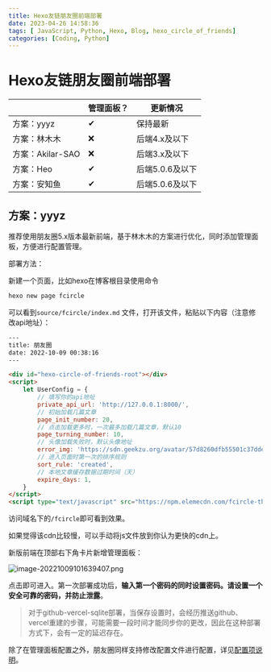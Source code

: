 ```yaml
---
title: Hexo友链朋友圈前端部署
date: 2023-04-26 14:58:36
tags: [ JavaScript, Python, Hexo, Blog, hexo_circle_of_friends]
categories: [Coding, Python]
---
```


Hexo友链朋友圈前端部署
======================================

|  | 管理面板？ | 更新情况 |
| --- | --- | --- |
| 方案：yyyz | ✔ | 保持最新 |
| 方案：林木木 | ❌ | 后端4.x及以下 |
| 方案：Akilar-SAO | ❌ | 后端3.x及以下 |
| 方案：Heo | ✔ | 后端5.0.6及以下 |
| 方案：安知鱼 | ✔ | 后端5.0.6及以下 |

方案：yyyz
--------------------------------------------------------------

推荐使用朋友圈5.x版本最新前端，基于林木木的方案进行优化，同时添加管理面板，方便进行配置管理。

部署方法：

新建一个页面，比如hexo在博客根目录使用命令

```bash
hexo new page fcircle
```

可以看到`source/fcircle/index.md` 文件，打开该文件，粘贴以下内容（注意修改api地址）：

```html
---
title: 朋友圈
date: 2022-10-09 00:38:16
---

<div id="hexo-circle-of-friends-root"></div>
<script>
    let UserConfig = {
        // 填写你的api地址
        private_api_url: 'http://127.0.0.1:8000/',
        // 初始加载几篇文章
        page_init_number: 20,
        // 点击加载更多时，一次最多加载几篇文章，默认10
        page_turning_number: 10,
        // 头像加载失败时，默认头像地址
        error_img: 'https://sdn.geekzu.org/avatar/57d8260dfb55501c37dde588e7c3852c',
        // 进入页面时第一次的排序规则
        sort_rule: 'created',
        // 本地文章缓存数据过期时间（天）
        expire_days: 1, 
    }
</script>
<script type="text/javascript" src="https://npm.elemecdn.com/fcircle-theme-yyyz@1.0.13/dist/fcircle.min.js"></script>
```

访问域名下的`/fcircle`即可看到效果。

如果觉得该cdn比较慢，可以手动将js文件放到你认为更快的cdn上。

新版前端在顶部右下角卡片新增管理面板：

![image-20221009101639407.png](https://s2.loli.net/2023/07/12/mhtEbcr4Pi5JsCv.png)

点击即可进入。第一次部署成功后，**输入第一个密码的同时设置密码。请设置一个安全可靠的密码，并防止泄露**。

> 对于github-vercel-sqlite部署，当保存设置时，会经历推送github、vercel重建的步骤，可能需要一段时间才能同步你的更改，因此在这种部署方式下，会有一定的延迟存在。

除了在管理面板配置之外，朋友圈同样支持修改配置文件进行配置，详见[配置项说明](#)。